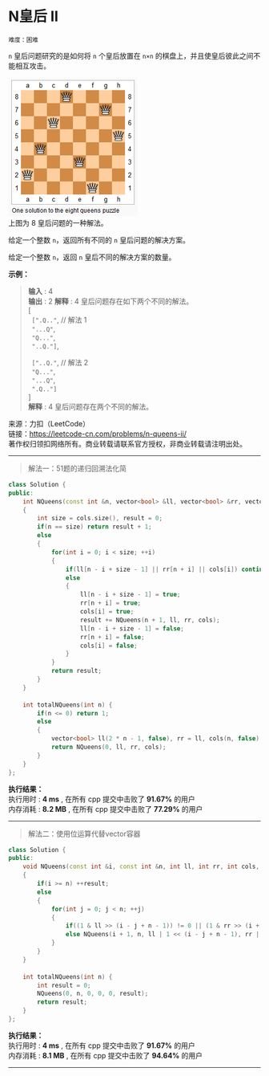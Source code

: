 # N皇后 II #  
`难度：困难` 
 
`n` 皇后问题研究的是如何将 `n` 个皇后放置在 `n×n` 的棋盘上，并且使皇后彼此之间不能相互攻击。

![N皇后问题](./pic/8-queens.png "8皇后示意图")  
上图为 8 皇后问题的一种解法。

给定一个整数 `n`，返回所有不同的 `n` 皇后问题的解决方案。

给定一个整数 `n`，返回 `n` 皇后不同的解决方案的数量。  

**示例：**  
>**输入** : 4   
>**输出** : 2
>**解释** : 4 皇后问题存在如下两个不同的解法。  
>[  
>&ensp;`[".Q.."`,  // 解法 1  
>&ensp;`"...Q"`,  
>&ensp;`"Q..."`,  
>&ensp;`"..Q."]`,  
>  
>&ensp;`["..Q."`,  // 解法 2  
>&ensp;`"Q..."`,  
>&ensp;`"...Q"`,  
>&ensp;`".Q.."]`  
>]  
>**解释** : 4 皇后问题存在两个不同的解法。     

来源：力扣（LeetCode）  
链接：https://leetcode-cn.com/problems/n-queens-ii/  
著作权归领扣网络所有。商业转载请联系官方授权，非商业转载请注明出处。    

---  
>解法一：51题的递归回溯法化简  

```C++
class Solution {
public:
    int NQueens(const int &n, vector<bool> &ll, vector<bool> &rr, vector<bool> &cols)
    {
        int size = cols.size(), result = 0;
        if(n == size) return result + 1;
        else
        {
            for(int i = 0; i < size; ++i)
            {
                if(ll[n - i + size - 1] || rr[n + i] || cols[i]) continue;
                else
                {
                    ll[n - i + size - 1] = true;
                    rr[n + i] = true;
                    cols[i] = true;
                    result += NQueens(n + 1, ll, rr, cols);
                    ll[n - i + size - 1] = false;
                    rr[n + i] = false;
                    cols[i] = false;
                }
            }
            return result;
        }
    }

    int totalNQueens(int n) {
        if(n <= 0) return 1;
        else
        {
            vector<bool> ll(2 * n - 1, false), rr = ll, cols(n, false);
            return NQueens(0, ll, rr, cols);
        }
    }
};
```  

**执行结果：**  
执行用时 : **4 ms** , 在所有 cpp 提交中击败了 **91.67%** 的用户  
内存消耗 : **8.2 MB** , 在所有 cpp 提交中击败了 **77.29%** 的用户  

---  
>解法二：使用位运算代替vector容器  

```C++
class Solution {
public:
    void NQueens(const int &i, const int &n, int ll, int rr, int cols, int &result)
    {
        if(i >= n) ++result;
        else
        {
            for(int j = 0; j < n; ++j)
            {
                if((1 & ll >> (i - j + n - 1)) != 0 || (1 & rr >> (i + j)) != 0 || (1 & cols >> j) != 0) continue;
                else NQueens(i + 1, n, ll | 1 << (i - j + n - 1), rr | 1 << (i + j), cols | 1 << j, result);
            }
        }
    }

    int totalNQueens(int n) {
        int result = 0;
        NQueens(0, n, 0, 0, 0, result);
        return result;
    }
};
```  

**执行结果：**  
执行用时 : **4 ms** , 在所有 cpp 提交中击败了 **91.67%** 的用户  
内存消耗 : **8.1 MB** , 在所有 cpp 提交中击败了 **94.64%** 的用户  

---  
